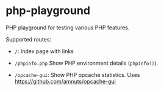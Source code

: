 # php-playground

PHP playground for testing various PHP features.

Supported routes:

* `/`:
  Index page with links

* `/phpinfo.php`
  Show PHP environment details (`phpinfo()`).

* `/opcache-gui`:
  Show PHP opcache statistics.
  Uses https://github.com/amnuts/opcache-gui
